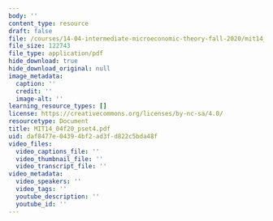 ```yaml
---
body: ''
content_type: resource
draft: false
file: /courses/14-04-intermediate-microeconomic-theory-fall-2020/mit14_04f20_pset4.pdf
file_size: 122743
file_type: application/pdf
hide_download: true
hide_download_original: null
image_metadata:
  caption: ''
  credit: ''
  image-alt: ''
learning_resource_types: []
license: https://creativecommons.org/licenses/by-nc-sa/4.0/
resourcetype: Document
title: MIT14_04f20_pset4.pdf
uid: daf8477e-0439-4bf2-ad3f-d822c5bda48f
video_files:
  video_captions_file: ''
  video_thumbnail_file: ''
  video_transcript_file: ''
video_metadata:
  video_speakers: ''
  video_tags: ''
  youtube_description: ''
  youtube_id: ''
---
```

